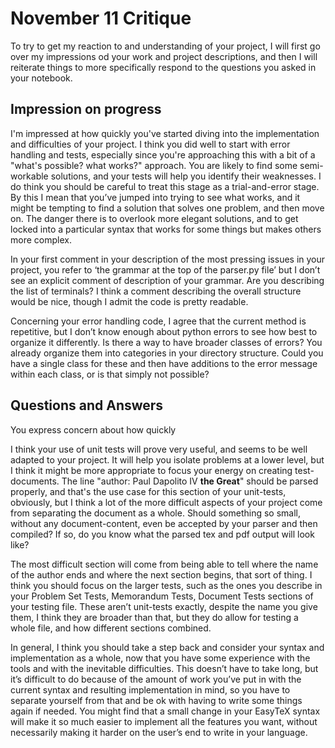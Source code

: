 # November 11 Critique

To try to get my reaction to and understanding of your project, I will first go over my impressions od your work and project descriptions, and then I will reiterate things to more specifically respond to the questions you asked in your notebook.

## Impression on progress
I'm impressed at how quickly you've started diving into the implementation and difficulties of your project. I think you did well to start with error handling and tests, especially since you're approaching this with a bit of a "what's possible? what works?" approach. You are likely to find some semi-workable solutions, and your tests will help you identify their weaknesses. I do think you should be careful to treat this stage as a trial-and-error stage. By this I mean that you’ve jumped into trying to see what works, and it might be tempting to find a solution that solves one problem, and then move on. The danger there is to overlook more elegant solutions, and to get locked into a particular syntax that works for some things but makes others more complex. 

In your first comment in your description of the most pressing issues in your project, you refer to ‘the grammar at the top of the parser.py file’ but I don’t see an explicit comment of description of your grammar. Are you describing the list of terminals? I think a comment describing the overall structure would be nice, though I admit the code is pretty readable.

Concerning your error handling code, I agree that the current method is repetitive, but I don’t know enough about python errors to see how best to organize it differently. Is there a way to have broader classes of errors? You already organize them into categories in your directory structure. Could you have a single class for these and then have additions to the error message within each class, or is that simply not possible?




## Questions and Answers
You express concern about how quickly

I think your use of unit tests will prove very useful, and seems to be well adapted to your project. It will help you isolate problems at a lower level, but I think it might be more appropriate to focus your energy on creating test-documents. The line "author: Paul Dapolito IV **the Great**" should be parsed properly, and that's the use case for this section of your unit-tests, obviously, but I think a lot of the more difficult aspects of your project come from separating the document as a whole. Should something so small, without any document-content, even be accepted by your parser and then compiled? If so, do you know what the parsed tex and pdf output will look like?

The most difficult section will come from being able to tell where the name of the author ends and where the next section begins, that sort of thing. I think you should focus on the larger tests, such as the ones you describe in your Problem Set Tests, Memorandum Tests, Document Tests sections of your testing file. These aren’t unit-tests exactly, despite the name you give them, I think they are broader than that, but they do allow for testing a whole file, and how different sections combined.

In general, I think you should take a step back and consider your syntax and implementation as a whole, now that you have some experience with the tools and with the inevitable difficulties. This doesn’t have to take long, but it’s difficult to do because of the amount of work you’ve put in with the current syntax and resulting implementation in mind, so you have to separate yourself from that and be ok with having to write some things again if needed. You might find that a small change in your EasyTeX syntax will make it so much easier to implement all the features you want, without necessarily making it harder on the user’s end to write in your language. 



